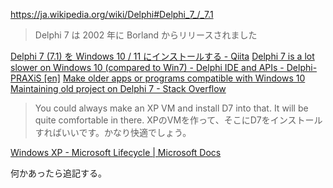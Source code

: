 https://ja.wikipedia.org/wiki/Delphi#Delphi_7_/_7.1

> Delphi 7 は 2002 年に Borland からリリースされました

[Delphi 7 (7.1) を Windows 10 / 11 にインストールする - Qiita](https://qiita.com/ht_deko/items/a815f81c83068ba2fb7c)
[Delphi 7 is a lot slower on Windows 10 (compared to Win7) - Delphi IDE and APIs - Delphi-PRAXiS [en]](https://en.delphipraxis.net/topic/3389-delphi-7-is-a-lot-slower-on-windows-10-compared-to-win7/)
[Make older apps or programs compatible with Windows 10](https://support.microsoft.com/en-us/windows/make-older-apps-or-programs-compatible-with-windows-10-783d6dd7-b439-bdb0-0490-54eea0f45938)
[Maintaining old project on Delphi 7 - Stack Overflow](https://stackoverflow.com/questions/67306502/maintaining-old-project-on-delphi-7)

> You could always make an XP VM and install D7 into that. It will be quite comfortable in there.
> XPのVMを作って、そこにD7をインストールすればいいです。かなり快適でしょう。

[Windows XP - Microsoft Lifecycle | Microsoft Docs](https://docs.microsoft.com/ja-jp/lifecycle/products/windows-xp)

何かあったら追記する。
